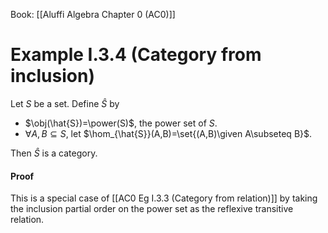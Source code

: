 Book: [[Aluffi Algebra Chapter 0 (AC0)]]
# Example I.3.4 (Category from inclusion)
Let $S$ be a set.
Define $\hat{S}$ by
- $\obj(\hat{S})=\power(S)$, the power set of $S$.
- $\forall A,B\subseteq S$, let $\hom_{\hat{S}}(A,B)=\set{(A,B)\given A\subseteq B}$.

Then $\hat{S}$ is a category.
#### Proof
This is a special case of [[AC0 Eg I.3.3 (Category from relation)]] by taking the inclusion partial order on the power set as the reflexive transitive relation.